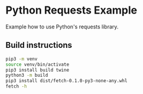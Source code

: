 # Python Requests Example

Example how to use Python's requests library.

## Build instructions

```bash
pip3 -m venv
source venv/bin/activate
pip3 install build twine
python3 -m build
pip3 install dist/fetch-0.1.0-py3-none-any.whl
fetch -h
```
